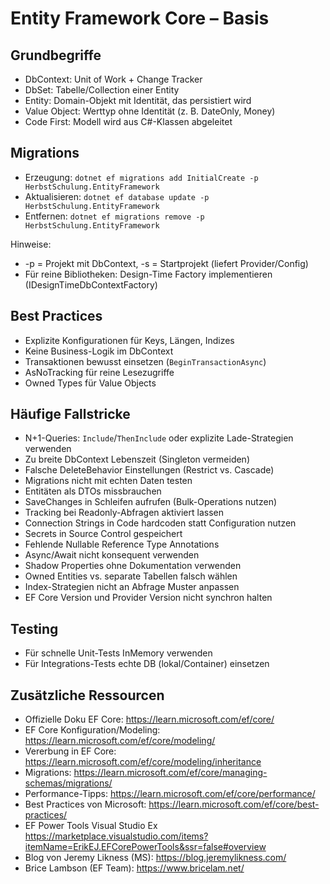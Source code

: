 # Entity Framework Core – Basis

## Grundbegriffe
- DbContext: Unit of Work + Change Tracker
- DbSet<TEntity>: Tabelle/Collection einer Entity
- Entity: Domain-Objekt mit Identität, das persistiert wird
- Value Object: Werttyp ohne Identität (z. B. DateOnly, Money)
- Code First: Modell wird aus C#-Klassen abgeleitet

## Migrations
- Erzeugung: `dotnet ef migrations add InitialCreate -p HerbstSchulung.EntityFramework`
- Aktualisieren: `dotnet ef database update -p HerbstSchulung.EntityFramework`
- Entfernen: `dotnet ef migrations remove -p HerbstSchulung.EntityFramework`

Hinweise:
- -p = Projekt mit DbContext, -s = Startprojekt (liefert Provider/Config)
- Für reine Bibliotheken: Design-Time Factory implementieren (IDesignTimeDbContextFactory)

 ## Best Practices
- Explizite Konfigurationen für Keys, Längen, Indizes
- Keine Business-Logik im DbContext
- Transaktionen bewusst einsetzen (`BeginTransactionAsync`)
- AsNoTracking für reine Lesezugriffe
- Owned Types für Value Objects

## Häufige Fallstricke
- N+1-Queries: `Include`/`ThenInclude` oder explizite Lade-Strategien verwenden
- Zu breite DbContext Lebenszeit (Singleton vermeiden)
- Falsche DeleteBehavior Einstellungen (Restrict vs. Cascade)
- Migrations nicht mit echten Daten testen 
- Entitäten als DTOs missbrauchen
- SaveChanges in Schleifen aufrufen (Bulk-Operations nutzen)
- Tracking bei Readonly-Abfragen aktiviert lassen
- Connection Strings in Code hardcoden statt Configuration nutzen
- Secrets in Source Control gespeichert
- Fehlende Nullable Reference Type Annotations
- Async/Await nicht konsequent verwenden
- Shadow Properties ohne Dokumentation verwenden
- Owned Entities vs. separate Tabellen falsch wählen
- Index-Strategien nicht an Abfrage Muster anpassen
- EF Core Version und Provider Version nicht synchron halten

## Testing
- Für schnelle Unit-Tests InMemory verwenden
- Für Integrations-Tests echte DB (lokal/Container) einsetzen

## Zusätzliche Ressourcen
- Offizielle Doku EF Core: https://learn.microsoft.com/ef/core/
- EF Core Konfiguration/Modeling: https://learn.microsoft.com/ef/core/modeling/
- Vererbung in EF Core: https://learn.microsoft.com/ef/core/modeling/inheritance
- Migrations: https://learn.microsoft.com/ef/core/managing-schemas/migrations/
- Performance-Tipps: https://learn.microsoft.com/ef/core/performance/
- Best Practices von Microsoft: https://learn.microsoft.com/ef/core/best-practices/
- EF Power Tools Visual Studio Ex https://marketplace.visualstudio.com/items?itemName=ErikEJ.EFCorePowerTools&ssr=false#overview
- Blog von Jeremy Likness (MS): https://blog.jeremylikness.com/
- Brice Lambson (EF Team): https://www.bricelam.net/

